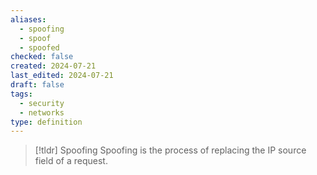 ```yaml
---
aliases:
  - spoofing
  - spoof
  - spoofed
checked: false
created: 2024-07-21
last_edited: 2024-07-21
draft: false
tags:
  - security
  - networks
type: definition
---
```

>[!tldr] Spoofing
>Spoofing is the process of replacing the IP source field of a request.


